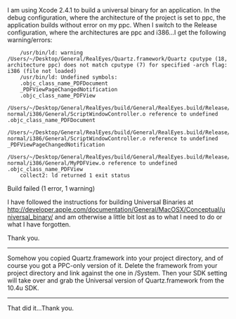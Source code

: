 

I am using Xcode 2.4.1 to build a universal binary for an application. In the debug configuration, where the architecture of the project is set to ppc, the application builds without error on my ppc. When I switch to the Release configuration, where the architectures are ppc and i386...I get the following warning/errors:

		/usr/bin/ld: warning /Users/~/Desktop/General/RealEyes/Quartz.framework/Quartz cputype (18, architecture ppc) does not match cputype (7) for specified -arch flag: i386 (file not loaded)
		/usr/bin/ld: Undefined symbols:
		.objc_class_name_PDFDocument
		_PDFViewPageChangedNotification
		.objc_class_name_PDFView
		/Users/~/Desktop/General/RealEyes/build/General/RealEyes.build/Release/General/RealEyes.build/Objects-normal/i386/General/ScriptWindowController.o reference to undefined .objc_class_name_PDFDocument
		/Users/~/Desktop/General/RealEyes/build/General/RealEyes.build/Release/General/RealEyes.build/Objects-normal/i386/General/ScriptWindowController.o reference to undefined _PDFViewPageChangedNotification
		/Users/~/Desktop/General/RealEyes/build/General/RealEyes.build/Release/General/RealEyes.build/Objects-normal/i386/General/MyPDFView.o reference to undefined .objc_class_name_PDFView
		collect2: ld returned 1 exit status
Build failed (1 error, 1 warning)

I have followed the instructions for building Universal Binaries at http://developer.apple.com/documentation/General/MacOSX/Conceptual/universal_binary/ and am otherwise a little bit lost as to what I need to do or what I have forgotten.

Thank you.

----
Somehow you copied Quartz.framework into your project directory, and of course you got a PPC-only version of it. Delete the framework from your project directory and link against the one in /System. Then your SDK setting will take over and grab the Universal version of Quartz.framework from the 10.4u SDK.

----
That did it...Thank you.